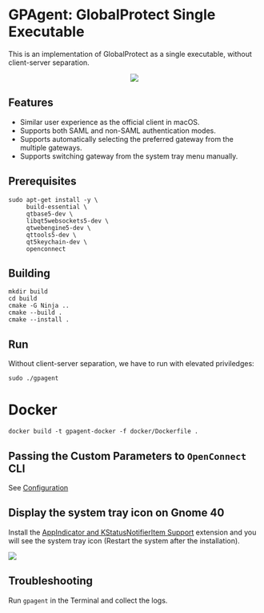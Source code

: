 # GPAgent: GlobalProtect Single Executable

This is an implementation of GlobalProtect as a single executable, without client-server separation.

<p align="center">
  <img src="https://user-images.githubusercontent.com/3297602/133869036-5c02b0d9-c2d9-4f87-8c81-e44f68cfd6ac.png">
</p>

## Features

- Similar user experience as the official client in macOS.
- Supports both SAML and non-SAML authentication modes.
- Supports automatically selecting the preferred gateway from the multiple gateways.
- Supports switching gateway from the system tray menu manually.

## Prerequisites

```
sudo apt-get install -y \
     build-essential \
     qtbase5-dev \
     libqt5websockets5-dev \
     qtwebengine5-dev \
     qttools5-dev \
     qt5keychain-dev \
     openconnect
```

## Building

```
mkdir build
cd build
cmake -G Ninja ..
cmake --build .
cmake --install .
```

## Run

Without client-server separation, we have to run with elevated priviledges:

```
sudo ./gpagent
```

# Docker

```
docker build -t gpagent-docker -f docker/Dockerfile .
```

## Passing the Custom Parameters to `OpenConnect` CLI

See [Configuration](https://github.com/yuezk/GlobalProtect-openconnect/wiki/Configuration)

## Display the system tray icon on Gnome 40

Install the [AppIndicator and KStatusNotifierItem Support](https://extensions.gnome.org/extension/615/appindicator-support/) extension and you will see the system tray icon (Restart the system after the installation).

<p>
  <img src="https://user-images.githubusercontent.com/3297602/130831022-b93492fd-46dd-4a8e-94a4-13b5747120b7.png" />
</p>

## Troubleshooting

Run `gpagent` in the Terminal and collect the logs.

